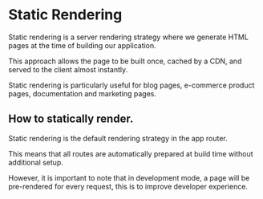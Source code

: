 # Static Rendering

Static rendering is a server rendering strategy where we generate HTML pages at the time of building our application.

This approach allows the page to be built once, cached by a CDN, and served to the client almost instantly.

Static rendering is particularly useful for blog pages, e-commerce product pages, documentation and marketing pages.

## How to statically render.
Static rendering is the default rendering strategy in the app router.

This means that all routes are automatically prepared at build time without additional setup.

However, it is important to note that in development mode, a page will be pre-rendered for every request, this is to
improve developer experience.